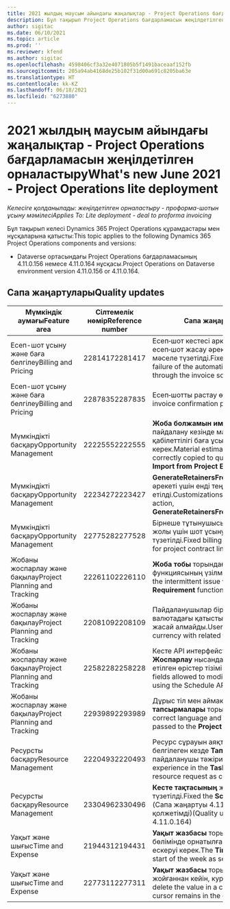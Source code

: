 ```yaml
---
title: 2021 жылдың маусым айындағы жаңалықтар - Project Operations бағдарламасын жеңілдетілген орналастыру
description: Бұл тақырып Project Operations бағдарламасын жеңілдетілген орналастыруының 2021 жылдың маусым айындағы шығарылымында қолжетімді сапа жаңартулары туралы ақпарат береді.
author: sigitac
ms.date: 06/10/2021
ms.topic: article
ms.prod: ''
ms.reviewer: kfend
ms.author: sigitac
ms.openlocfilehash: 4598406cf3a32e4071805b5f1491baceaaf152fb
ms.sourcegitcommit: 205a94ab4168de25b102f31d00a691c8205ba63e
ms.translationtype: HT
ms.contentlocale: kk-KZ
ms.lasthandoff: 06/18/2021
ms.locfileid: "6273880"
---
```

# <a name="whats-new-june-2021---project-operations-lite-deployment"></a><span data-ttu-id="38204-103">2021 жылдың маусым айындағы жаңалықтар - Project Operations бағдарламасын жеңілдетілген орналастыру</span><span class="sxs-lookup"><span data-stu-id="38204-103">What's new June 2021 - Project Operations lite deployment</span></span>

<span data-ttu-id="38204-104">_Келесіге қолданылады: жеңілдетілген орналастыру - проформа-шотын ұсыну мәмілесі_</span><span class="sxs-lookup"><span data-stu-id="38204-104">_Applies To: Lite deployment - deal to proforma invoicing_</span></span>

<span data-ttu-id="38204-105">Бұл тақырып келесі Dynamics 365 Project Operations құрамдастары мен нұсқаларына қатысты:</span><span class="sxs-lookup"><span data-stu-id="38204-105">This topic applies to the following Dynamics 365 Project Operations components and versions:</span></span>

  - <span data-ttu-id="38204-106">Dataverse ортасындағы Project Operations бағдарламасының 4.11.0.156 немесе 4.11.0.164 нұсқасы.</span><span class="sxs-lookup"><span data-stu-id="38204-106">Project Operations on Dataverse environment version 4.11.0.156 or 4.11.0.164.</span></span>

## <a name="quality-updates"></a><span data-ttu-id="38204-107">Сапа жаңартулары</span><span class="sxs-lookup"><span data-stu-id="38204-107">Quality updates</span></span>

| <span data-ttu-id="38204-108">**Мүмкіндік аумағы**</span><span class="sxs-lookup"><span data-stu-id="38204-108">**Feature area**</span></span> | <span data-ttu-id="38204-109">**Сілтемелік нөмір**</span><span class="sxs-lookup"><span data-stu-id="38204-109">**Reference number**</span></span> | <span data-ttu-id="38204-110">**Сапа жаңартуы**</span><span class="sxs-lookup"><span data-stu-id="38204-110">**Quality update**</span></span> |
| --- | --- | --- |
| <span data-ttu-id="38204-111">Есеп-шот ұсыну және баға белгілеу</span><span class="sxs-lookup"><span data-stu-id="38204-111">Billing and Pricing</span></span> | <span data-ttu-id="38204-112">2281417</span><span class="sxs-lookup"><span data-stu-id="38204-112">2281417</span></span> | <span data-ttu-id="38204-113">Есеп‑шот кестесі арқылы автоматты түрде есеп‑шот жасау әрекетінің ақаулығына қатысты мәселе түзетілді.</span><span class="sxs-lookup"><span data-stu-id="38204-113">Fixed the issue regarding the failure of the automatic invoice creation action through the invoice schedule.</span></span> |
| <span data-ttu-id="38204-114">Есеп-шот ұсыну және баға белгілеу</span><span class="sxs-lookup"><span data-stu-id="38204-114">Billing and Pricing</span></span> | <span data-ttu-id="38204-115">2287835</span><span class="sxs-lookup"><span data-stu-id="38204-115">2287835</span></span> |   <span data-ttu-id="38204-116">Есеп‑шотты растау өнімділігі жақсарды.</span><span class="sxs-lookup"><span data-stu-id="38204-116">Improved invoice confirmation performance.</span></span> |
| <span data-ttu-id="38204-117">Мүмкіндікті басқару</span><span class="sxs-lookup"><span data-stu-id="38204-117">Opportunity Management</span></span> | <span data-ttu-id="38204-118">2222555</span><span class="sxs-lookup"><span data-stu-id="38204-118">2222555</span></span> | <span data-ttu-id="38204-119">**Жоба болжамын импорттау** параметрін пайдалану кезінде материал болжамдары төлем қабілеттілігі баға ұсынуға дұрыс көшірілуі керек.</span><span class="sxs-lookup"><span data-stu-id="38204-119">Material estimates chargeability must be correctly copied to quote line details when using **Import from Project Estimation**.</span></span> |
| <span data-ttu-id="38204-120">Мүмкіндікті басқару</span><span class="sxs-lookup"><span data-stu-id="38204-120">Opportunity Management</span></span> | <span data-ttu-id="38204-121">2223427</span><span class="sxs-lookup"><span data-stu-id="38204-121">2223427</span></span> | <span data-ttu-id="38204-122">**GenerateRetainersFromRetainerScheduleOptions** әрекеті үшін енді теңшеулерге рұқсат етілді.</span><span class="sxs-lookup"><span data-stu-id="38204-122">Customizations are now allowed for the action, **GenerateRetainersFromRetainerScheduleOptions**.</span></span> |
| <span data-ttu-id="38204-123">Мүмкіндікті басқару</span><span class="sxs-lookup"><span data-stu-id="38204-123">Opportunity Management</span></span> | <span data-ttu-id="38204-124">2277528</span><span class="sxs-lookup"><span data-stu-id="38204-124">2277528</span></span> | <span data-ttu-id="38204-125">Бірнеше тұтынушысы бар жоба келісім‑шарт жолы үшін шот ұсыну кезеңінің мәні түзетілді.</span><span class="sxs-lookup"><span data-stu-id="38204-125">Fixed billing milestone value calculation for project contract lines with multiple customers.</span></span> |
| <span data-ttu-id="38204-126">Жобаны жоспарлау және бақылау</span><span class="sxs-lookup"><span data-stu-id="38204-126">Project Planning and Tracking</span></span> | <span data-ttu-id="38204-127">2226110</span><span class="sxs-lookup"><span data-stu-id="38204-127">2226110</span></span> | <span data-ttu-id="38204-128">**Жоба тобы** торындағы **Талап жасау** функциясының үзілмелі ақаулығы түзетілді.</span><span class="sxs-lookup"><span data-stu-id="38204-128">Fixed the intermittent issue with the **Generate Requirement** function in the **Project team** grid.</span></span> |
| <span data-ttu-id="38204-129">Жобаны жоспарлау және бақылау</span><span class="sxs-lookup"><span data-stu-id="38204-129">Project Planning and Tracking</span></span> | <span data-ttu-id="38204-130">2208109</span><span class="sxs-lookup"><span data-stu-id="38204-130">2208109</span></span> | <span data-ttu-id="38204-131">Пайдаланушылар бір валютада басқа валютадағы қатысты тапсырмалармен жоба жасай алмайды.</span><span class="sxs-lookup"><span data-stu-id="38204-131">Users can't create a project in one currency with related tasks in another currency.</span></span> |
| <span data-ttu-id="38204-132">Жобаны жоспарлау және бақылау</span><span class="sxs-lookup"><span data-stu-id="38204-132">Project Planning and Tracking</span></span> | <span data-ttu-id="38204-133">2258228</span><span class="sxs-lookup"><span data-stu-id="38204-133">2258228</span></span> | <span data-ttu-id="38204-134">Кесте API интерфейстерін пайдаланатын **Жоспарлау** нысандарымен өзгертуге рұқсат етілген өрістер тізімі жаңартылды.</span><span class="sxs-lookup"><span data-stu-id="38204-134">The list of fields allowed to modify with **Scheduling** entities using the Schedule API has been updated.</span></span> |
| <span data-ttu-id="38204-135">Жобаны жоспарлау және бақылау</span><span class="sxs-lookup"><span data-stu-id="38204-135">Project Planning and Tracking</span></span> | <span data-ttu-id="38204-136">2293989</span><span class="sxs-lookup"><span data-stu-id="38204-136">2293989</span></span> | <span data-ttu-id="38204-137">Дұрыс тіл мен аймақтық параметрлер **Жоба тапсырмалары** торына жіберілуі керек.</span><span class="sxs-lookup"><span data-stu-id="38204-137">The correct language and regional settings must be passed to the **Project Tasks** grid.</span></span>|
| <span data-ttu-id="38204-138">Ресурсты басқару</span><span class="sxs-lookup"><span data-stu-id="38204-138">Resource Management</span></span> | <span data-ttu-id="38204-139">2220493</span><span class="sxs-lookup"><span data-stu-id="38204-139">2220493</span></span> | <span data-ttu-id="38204-140">Ресурс сұрауын аяқталған деп жылдам белгілеген кезде **Тапсырма** торындағы пайдаланушы тәжірибесі түзетілді.</span><span class="sxs-lookup"><span data-stu-id="38204-140">Fixed the user experience in the **Task** grid when quickly marking a resource request as complete.</span></span> |
| <span data-ttu-id="38204-141">Ресурсты басқару</span><span class="sxs-lookup"><span data-stu-id="38204-141">Resource Management</span></span> | <span data-ttu-id="38204-142">2330496</span><span class="sxs-lookup"><span data-stu-id="38204-142">2330496</span></span> | <span data-ttu-id="38204-143">**Кесте тақтасының** жүктелу ақаулығы түзетілді.</span><span class="sxs-lookup"><span data-stu-id="38204-143">Fixed the **Schedule Board** loading issue.</span></span> <span data-ttu-id="38204-144">(Сапа жаңартуы 4.11.0.164 нұсқасында қолжетімді)</span><span class="sxs-lookup"><span data-stu-id="38204-144">(Quality update is available in version 4.11.0.164)</span></span> |
| <span data-ttu-id="38204-145">Уақыт және шығыс</span><span class="sxs-lookup"><span data-stu-id="38204-145">Time and Expense</span></span> | <span data-ttu-id="38204-146">2194431</span><span class="sxs-lookup"><span data-stu-id="38204-146">2194431</span></span> | <span data-ttu-id="38204-147">**Уақыт жазбасы** торы **Жүйе параметрлері** бөлімінде орнатылғандай апта басталуын ескеруі керек.</span><span class="sxs-lookup"><span data-stu-id="38204-147">The **Time entry** grid must honor the start of the week as set in the **System settings**.</span></span> |
| <span data-ttu-id="38204-148">Уақыт және шығыс</span><span class="sxs-lookup"><span data-stu-id="38204-148">Time and Expense</span></span> | <span data-ttu-id="38204-149">2277311</span><span class="sxs-lookup"><span data-stu-id="38204-149">2277311</span></span> | <span data-ttu-id="38204-150">**Уақыт жазбасы** торындағы ұяшықтағы мәнді жойғаннан кейін, курсор торда қалады.</span><span class="sxs-lookup"><span data-stu-id="38204-150">After you delete the value in a cell in the **Time entry** grid, the cursor remains in the grid.</span></span> |
